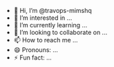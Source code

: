 - 👋 Hi, I’m @travops-mimshq
- 👀 I’m interested in ...
- 🌱 I’m currently learning ...
- 💞️ I’m looking to collaborate on ...
- 📫 How to reach me ...
- 😄 Pronouns: ...
- ⚡ Fun fact: ...

<!---
travops-mimshq/travops-mimshq is a ✨ special ✨ repository because its `README.md` (this file) appears on your GitHub profile.
You can click the Preview link to take a look at your changes.
--->
